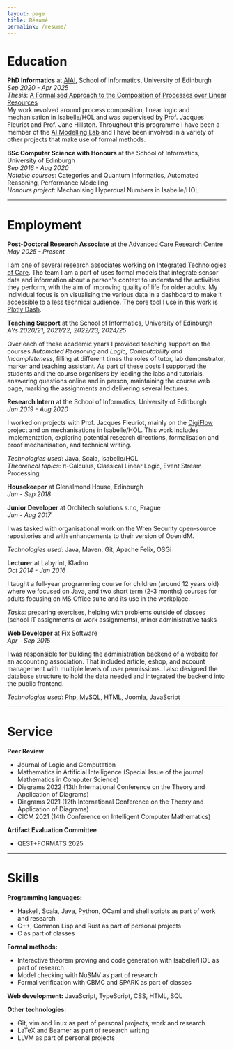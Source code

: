 ```yaml
---
layout: page
title: Résumé
permalink: /resume/
---
```

# Education

__PhD Informatics__ at [AIAI](http://web.inf.ed.ac.uk/aiai), School of Informatics, University of Edinburgh  
_Sep 2020 - Apr 2025_  
_Thesis_: [A Formalised Approach to the Composition of Processes over Linear Resources](http://dx.doi.org/10.7488/era/6213)  
My work revolved around process composition, linear logic and mechanisation in Isabelle/HOL and was supervised by Prof. Jacques Fleuriot and Prof. Jane Hillston.
Throughout this programme I have been a member of the [AI Modelling Lab](https://aiml.inf.ed.ac.uk/) and I have been involved in a variety of other projects that make use of formal methods.

__BSc Computer Science with Honours__ at the School of Informatics, University of Edinburgh  
_Sep 2016 - Aug 2020_  
_Notable courses_: Categories and Quantum Informatics, Automated Reasoning, Performance Modelling  
_Honours project_: Mechanising Hyperdual Numbers in Isabelle/HOL

---

# Employment

__Post-Doctoral Research Associate__ at the [Advanced Care Research Centre](https://usher.ed.ac.uk/advanced-care-research-centre)  
_May 2025 - Present_

I am one of several research associates working on [Integrated Technologies of Care](https://usher.ed.ac.uk/advanced-care-research-centre/programme/new-technologies-of-care).
The team I am a part of uses formal models that integrate sensor data and information about a person's context to understand the activities they perform, with the aim of improving quality of life for older adults.
My individual focus is on visualising the various data in a dashboard to make it accessible to a less technical audience.
The core tool I use in this work is [Plotly Dash](https://github.com/plotly/dash).

__Teaching Support__ at the School of Informatics, University of Edinburgh  
_AYs 2020/21, 2021/22, 2022/23, 2024/25_

Over each of these academic years I provided teaching support on the courses _Automated Reasoning_ and _Logic, Computability and Incompleteness_, filling at different times the roles of tutor, lab demonstrator, marker and teaching assistant.
As part of these posts I supported the students and the course organisers by leading the labs and tutorials, answering questions online and in person, maintaining the course web page, marking the assignments and delivering several lectures.

__Research Intern__ at the School of Informatics, University of Edinburgh  
_Jun 2019 - Aug 2020_

I worked on projects with Prof. Jacques Fleuriot, mainly on the [DigiFlow](http://homepages.inf.ed.ac.uk/ppapapan/digiflow/) project and on mechanisations in Isabelle/HOL.
This work includes implementation, exploring potential research directions, formalisation and proof mechanisation, and technical writing.

_Technologies used_: Java, Scala, Isabelle/HOL  
_Theoretical topics_: &pi;-Calculus, Classical Linear Logic, Event Stream Processing

__Housekeeper__ at Glenalmond House, Edinburgh  
_Jun - Sep 2018_

__Junior Developer__ at Orchitech solutions s.r.o, Prague  
_Jun - Aug 2017_

I was tasked with organisational work on the Wren Security open-source repositories and with enhancements to their version of OpenIdM.

_Technologies used_: Java, Maven, Git, Apache Felix, OSGi  

__Lecturer__ at Labyrint, Kladno  
_Oct 2014 - Jun 2016_

I taught a full-year programming course for children (around 12 years old) where we focused on Java, and two short term (2-3 months) courses for adults focusing on MS Office suite and its use in the workplace.

_Tasks_: preparing exercises, helping with problems outside of classes (school IT assignments or work assignments), minor administrative tasks

__Web Developer__ at Fix Software  
_Apr - Sep 2015_

I was responsible for building the administration backend of a website for an accounting association.
That included article, eshop, and account management with multiple levels of user permissions.
I also designed the database structure to hold the data needed and integrated the backend into the public frontend.

_Technologies used_: Php, MySQL, HTML, Joomla, JavaScript

---

# Service

__Peer Review__
- Journal of Logic and Computation
- Mathematics in Artificial Intelligence (Special Issue of the journal Mathematics in Computer Science)
- Diagrams 2022 (13th International Conference on the Theory and Application of Diagrams)
- Diagrams 2021 (12th International Conference on the Theory and Application of Diagrams)
- CICM 2021 (14th Conference on Intelligent Computer Mathematics)

__Artifact Evaluation Committee__
- QEST+FORMATS 2025

---

# Skills

__Programming languages:__
- Haskell, Scala, Java, Python, OCaml and shell scripts as part of work and research
- C++, Common Lisp and Rust as part of personal projects
- C as part of classes

__Formal methods:__
- Interactive theorem proving and code generation with Isabelle/HOL as part of research
- Model checking with NuSMV as part of research
- Formal verification with CBMC and SPARK as part of classes

__Web development:__ JavaScript, TypeScript, CSS, HTML, SQL

__Other technologies:__
- Git, vim and linux as part of personal projects, work and research
- LaTeX and Beamer as part of research writing
- LLVM as part of personal projects
